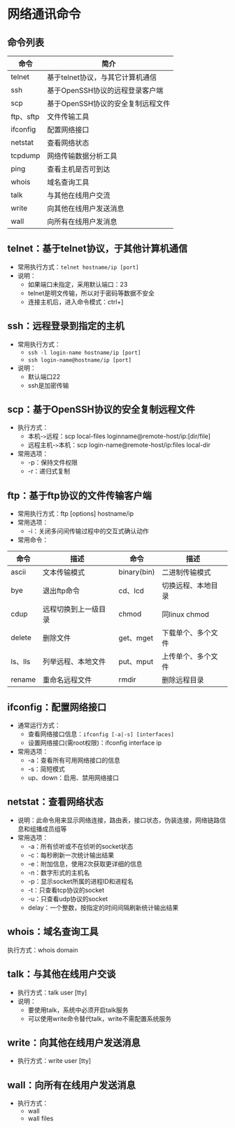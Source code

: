 网络通讯命令
============

命令列表
--------

|命令|简介|
|----|----|
|telnet|基于telnet协议，与其它计算机通信|
|ssh|基于OpenSSH协议的远程登录客户端|
|scp|基于OpenSSH协议的安全复制远程文件|
|ftp、sftp|文件传输工具|
|ifconfig|配置网络接口|
|netstat|查看网络状态|
|tcpdump|网络传输数据分析工具|
|ping|查看主机是否可到达|
|whois|域名查询工具|
|talk|与其他在线用户交流|
|write|向其他在线用户发送消息|
|wall|向所有在线用户发消息|


telnet：基于telnet协议，于其他计算机通信
----------------------------------------
* 常用执行方式：`telnet hostname/ip [port]`
* 说明：
	* 如果端口未指定，采用默认端口：23
	* telnet是明文传输，所以对于密码等数据不安全
	* 连接主机后，进入命令模式：ctrl+]

ssh：远程登录到指定的主机
-------------------------
* 常用执行方式：
	* `ssh -l login-name hostname/ip [port]`
	* `ssh login-name@hostname/ip [port]`
* 说明：
	* 默认端口22
	* ssh是加密传输

scp：基于OpenSSH协议的安全复制远程文件
--------------------------------------
* 执行方式：
	* 本机-`>`远程：scp local-files loginname@remote-host/ip:[dir/file]
	* 远程主机-`>`本机：scp login-name@remote-host/ip:files local-dir
* 常用选项：
	* -p：保持文件权限
	* -r：递归式复制

ftp：基于ftp协议的文件传输客户端
--------------------------------
* 常用执行方式：ftp [options] hostname/ip
* 常用选项：
	* -i：关闭多问间传输过程中的交互式确认动作
* 常用命令：    

|命令|描述|命令|描述|
|----|----|----|----|
|ascii|文本传输模式|binary(bin)|二进制传输模式|
|bye|退出ftp命令|cd、lcd|切换远程、本地目录|
|cdup|远程切换到上一级目录|chmod|同linux chmod|
|delete|删除文件|get、mget|下载单个、多个文件|
|ls、lls|列举远程、本地文件|put、mput|上传单个、多个文件|
|rename|重命名远程文件|rmdir|删除远程目录|

ifconfig：配置网络接口
----------------------
* 通常运行方式：
	* 查看网络接口信息：`ifconfig [-a|-s] [interfaces]`
	* 设置网络接口(需root权限)：ifconfig interface ip
* 常用选项：
	* -a：查看所有可用网络接口的信息
	* -s：简短模式
	* up、down：启用、禁用网络接口

netstat：查看网络状态
---------------------
* 说明：此命令用来显示网络连接，路由表，接口状态，伪装连接，网络链路信息和组播成员组等
* 常用选项：
	* -a：所有侦听或不在侦听的socket状态
	* -c：每秒刷新一次统计输出结果
	* -e：附加信息，使用2次获取更详细的信息
	* -n：数字形式的主机名
	* -p：显示socket所属的进程ID和进程名
	* -t：只查看tcp协议的socket
	* -u：只查看udp协议的socket
	* delay：一个整数，按指定的时间间隔刷新统计输出结果

whois：域名查询工具
-------------------
执行方式：whois domain

talk：与其他在线用户交谈
------------------------
* 执行方式：talk user [tty]
* 说明：
	* 要使用talk，系统中必须开启talk服务
	* 可以使用write命令替代talk，write不需配置系统服务

write：向其他在线用户发送消息
-----------------------------
* 执行方式：write user [tty]

wall：向所有在线用户发送消息
----------------------------
* 执行方式：
	* wall
	* wall files



